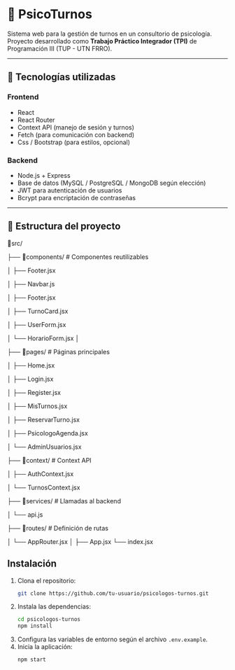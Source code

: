 
# 🧠 PsicoTurnos

Sistema web para la gestión de turnos en un consultorio de psicología.  
Proyecto desarrollado como **Trabajo Práctico Integrador (TPI)** de Programación III (TUP - UTN FRRO).  

---

## 📌 Tecnologías utilizadas

### Frontend
- React  
- React Router
- Context API (manejo de sesión y turnos)  
- Fetch (para comunicación con backend)  
- Css / Bootstrap (para estilos, opcional)

### Backend
- Node.js + Express  
- Base de datos (MySQL / PostgreSQL / MongoDB según elección)  
- JWT para autenticación de usuarios  
- Bcrypt para encriptación de contraseñas  

---

## 📂 Estructura del proyecto

📂src/

├── 📂components/ # Componentes reutilizables

│ ├── Footer.jsx

│ ├── Navbar.js 

│ ├── Footer.jsx

│ ├── TurnoCard.jsx

│ ├── UserForm.jsx

│ └── HorarioForm.jsx
│

├── 📂pages/ # Páginas principales

│ ├── Home.jsx

│ ├── Login.jsx

│ ├── Register.jsx

│ ├── MisTurnos.jsx

│ ├── ReservarTurno.jsx

│ ├── PsicologoAgenda.jsx

│ └── AdminUsuarios.jsx
 

├── 📂context/ # Context API

│ ├── AuthContext.jsx

│ └── TurnosContext.jsx

├── 📂services/ # Llamadas al backend

│ └── api.js

├── 📂routes/ # Definición de rutas

│ └── AppRouter.jsx
│
├── App.jsx
└── index.jsx

## Instalación

1. Clona el repositorio:
    ```bash
    git clone https://github.com/tu-usuario/psicologos-turnos.git
    ```
2. Instala las dependencias:
    ```bash
    cd psicologos-turnos
    npm install
    ```
3. Configura las variables de entorno según el archivo `.env.example`.
4. Inicia la aplicación:
    ```bash
    npm start
    ```

